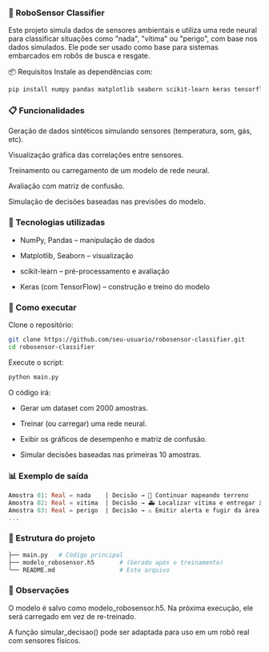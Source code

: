 ### 🤖 RoboSensor Classifier
Este projeto simula dados de sensores ambientais e utiliza uma rede neural para classificar situações como "nada", "vítima" ou "perigo", com base nos dados simulados. Ele pode ser usado como base para sistemas embarcados em robôs de busca e resgate.

📦 Requisitos
Instale as dependências com:

```bash
pip install numpy pandas matplotlib seaborn scikit-learn keras tensorflow
```

### 📋 Funcionalidades
Geração de dados sintéticos simulando sensores (temperatura, som, gás, etc).

Visualização gráfica das correlações entre sensores.

Treinamento ou carregamento de um modelo de rede neural.

Avaliação com matriz de confusão.

Simulação de decisões baseadas nas previsões do modelo.

### 🧠 Tecnologias utilizadas
- NumPy, Pandas – manipulação de dados

- Matplotlib, Seaborn – visualização

- scikit-learn – pré-processamento e avaliação

- Keras (com TensorFlow) – construção e treino do modelo

### 🚀 Como executar
Clone o repositório:

```bash
git clone https://github.com/seu-usuario/robosensor-classifier.git
cd robosensor-classifier
```

Execute o script:

```bash
python main.py
```
O código irá:

- Gerar um dataset com 2000 amostras.

- Treinar (ou carregar) uma rede neural.

- Exibir os gráficos de desempenho e matriz de confusão.

- Simular decisões baseadas nas primeiras 10 amostras.

### 📊 Exemplo de saída
```sql
Amostra 01: Real = nada    | Decisão → 📡 Continuar mapeando terreno
Amostra 02: Real = vitima  | Decisão → 🚑 Localizar vítima e entregar item
Amostra 03: Real = perigo  | Decisão → ⚠️ Emitir alerta e fugir da área
...

```

### 📁 Estrutura do projeto
```bash
├── main.py   # Código principal
├── modelo_robosensor.h5       # (Gerado após o treinamento)
└── README.md                  # Este arquivo
```
### 📌 Observações
O modelo é salvo como modelo_robosensor.h5. Na próxima execução, ele será carregado em vez de re-treinado.

A função simular_decisao() pode ser adaptada para uso em um robô real com sensores físicos.
